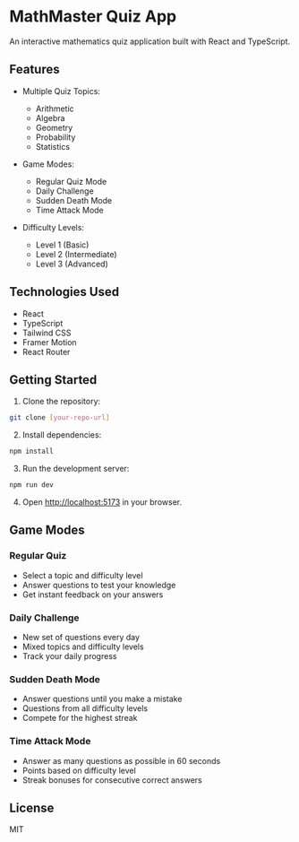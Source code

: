 # MathMaster Quiz App

An interactive mathematics quiz application built with React and TypeScript.

## Features

- Multiple Quiz Topics:
  - Arithmetic
  - Algebra
  - Geometry
  - Probability
  - Statistics

- Game Modes:
  - Regular Quiz Mode
  - Daily Challenge
  - Sudden Death Mode
  - Time Attack Mode

- Difficulty Levels:
  - Level 1 (Basic)
  - Level 2 (Intermediate)
  - Level 3 (Advanced)

## Technologies Used

- React
- TypeScript
- Tailwind CSS
- Framer Motion
- React Router

## Getting Started

1. Clone the repository:
```bash
git clone [your-repo-url]
```

2. Install dependencies:
```bash
npm install
```

3. Run the development server:
```bash
npm run dev
```

4. Open [http://localhost:5173](http://localhost:5173) in your browser.

## Game Modes

### Regular Quiz
- Select a topic and difficulty level
- Answer questions to test your knowledge
- Get instant feedback on your answers

### Daily Challenge
- New set of questions every day
- Mixed topics and difficulty levels
- Track your daily progress

### Sudden Death Mode
- Answer questions until you make a mistake
- Questions from all difficulty levels
- Compete for the highest streak

### Time Attack Mode
- Answer as many questions as possible in 60 seconds
- Points based on difficulty level
- Streak bonuses for consecutive correct answers

## License

MIT
